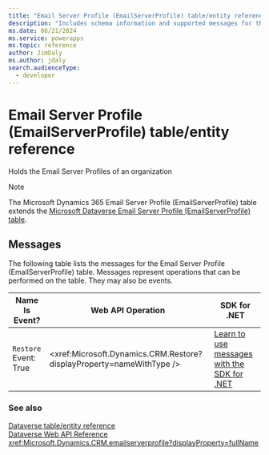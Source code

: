 ```yaml
---
title: "Email Server Profile (EmailServerProfile) table/entity reference (Microsoft Dynamics 365)"
description: "Includes schema information and supported messages for the Email Server Profile (EmailServerProfile) table/entity with Microsoft Dynamics 365."
ms.date: 08/21/2024
ms.service: powerapps
ms.topic: reference
author: JimDaly
ms.author: jdaly
search.audienceType: 
  - developer
---
```


# Email Server Profile (EmailServerProfile) table/entity reference

Holds the Email Server Profiles of an organization

> [!NOTE]
> The Microsoft Dynamics 365 Email Server Profile (EmailServerProfile) table extends the [Microsoft Dataverse Email Server Profile (EmailServerProfile) table](/power-apps/developer/data-platform/reference/entities/emailserverprofile).


## Messages

The following table lists the messages for the Email Server Profile (EmailServerProfile) table.
Messages represent operations that can be performed on the table. They may also be events.

| Name <br />Is Event? |Web API Operation |SDK for .NET |
| ---- | ----- |----- |
| `Restore`<br />Event: True |<xref:Microsoft.Dynamics.CRM.Restore?displayProperty=nameWithType /> |[Learn to use messages with the SDK for .NET](/power-apps/developer/data-platform/org-service/use-messages)|





### See also

[Dataverse table/entity reference](../about-entity-reference.md)  
[Dataverse Web API Reference](/power-apps/developer/data-platform/webapi/reference/about)   
<xref:Microsoft.Dynamics.CRM.emailserverprofile?displayProperty=fullName>

